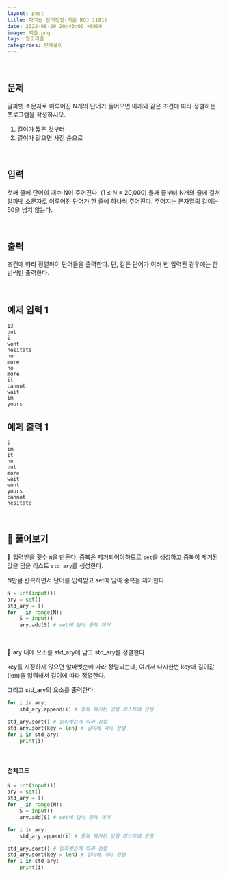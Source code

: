 ```yaml
---
layout: post
title: 파이썬 단어정렬(백준 BOJ 1181)
date: 2022-08-20 20:40:00 +0900
image: 백준.png
tags: 알고리즘
categories: 문제풀이
---
```


<br>

## 문제

알파벳 소문자로 이루어진 N개의 단어가 들어오면 아래와 같은 조건에 따라 정렬하는 프로그램을 작성하시오.

1. 길이가 짧은 것부터
2. 길이가 같으면 사전 순으로

<br>

## 입력

첫째 줄에 단어의 개수 N이 주어진다. (1 ≤ N ≤ 20,000) 둘째 줄부터 N개의 줄에 걸쳐 알파벳 소문자로 이루어진 단어가 한 줄에 하나씩 주어진다. 주어지는 문자열의 길이는 50을 넘지 않는다.

<br>

## 출력

조건에 따라 정렬하여 단어들을 출력한다. 단, 같은 단어가 여러 번 입력된 경우에는 한 번씩만 출력한다.

<br>

## 예제 입력 1

```
13
but
i
wont
hesitate
no
more
no
more
it
cannot
wait
im
yours
```

## 예제 출력 1

```
i
im
it
no
but
more
wait
wont
yours
cannot
hesitate
```

<br>

## 📝 풀어보기

📌 입력받을 횟수 `N`을 만든다. 중복은 제거되어야하므로 `set`을 생성하고 중복이 제거된 값을 담을 리스트 `std_ary`를 생성한다. 

N만큼 반복하면서 단어를 입력받고 set에 담아 중복을 제거한다.

``` python
N = int(input())
ary = set()
std_ary = []
for _ in range(N):
    S = input()
    ary.add(S) # set에 담아 중복 제거
```

<br>

📌 ary 내에 요소를 std_ary에 담고 std_ary를 정렬한다.

key를 지정하지 않으면 알파벳순에 따라 정렬되는데, 여기서 다시한번 key에 길이값(len)을 입력해서 길이에 따라 정렬한다.

그리고 std_ary의 요소를 출력한다.

``` python
for i in ary:
    std_ary.append(i) # 중복 제거된 값을 리스트에 담음

std_ary.sort() # 알파벳순에 따라 정렬
std_ary.sort(key = len) # 길이에 따라 정렬 
for i in std_ary:
    print(i)
```

<br>

#### 전체코드

``` python
N = int(input())
ary = set()
std_ary = []
for _ in range(N):
    S = input()
    ary.add(S) # set에 담아 중복 제거

for i in ary:
    std_ary.append(i) # 중복 제거된 값을 리스트에 담음

std_ary.sort() # 알파벳순에 따라 정렬
std_ary.sort(key = len) # 길이에 따라 정렬 
for i in std_ary:
    print(i)
```

